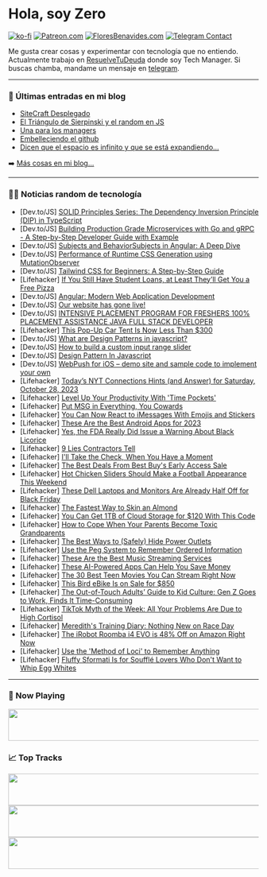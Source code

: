 # Hola, soy Zero

[![ko-fi](https://ko-fi.com/img/githubbutton_sm.svg)](https://ko-fi.com/J3J4N0LUK)
[![Patreon.com](https://img.shields.io/endpoint.svg?url=https%3A%2F%2Fshieldsio-patreon.vercel.app%2Fapi%3Fusername%3Dzerodragon%26type%3Dpatrons&style=for-the-badge)](https://patreon.com/zerodragon)
[![FloresBenavides.com](https://img.shields.io/website?down_message=oops&label=MiBlog&style=for-the-badge&up_message=online&url=https%3A%2F%2Ffloresbenavides.com)](https://floresbenavides.com)
[![Telegram Contact](https://img.shields.io/badge/escr%C3%ADbeme-ZeroDragon-%2326A5E4?style=for-the-badge&logo=telegram)](https://t.me/zerodragon)

Me gusta crear cosas y experimentar con tecnología que no entiendo.
Actualmente trabajo en [ResuelveTuDeuda](http://github.com/resuelve) donde soy Tech Manager.
Si buscas chamba, mandame un mensaje en [telegram](https://t.me/zerodragon).

---

### 📕 Últimas entradas en mi blog
<!-- BLOG-POST-LIST:START -->
- [SiteCraft Desplegado](https://floresbenavides.com/sitecraft-desplegado/)
- [El Triángulo de Sierpinski y el random en JS](https://floresbenavides.com/el-triangulo-de-sierpinski-y-el-random-en-js/)
- [Una para los managers](https://floresbenavides.com/una-para-los-managers/)
- [Embelleciendo el github](https://floresbenavides.com/embelleciendo-el-github/)
- [Dicen que el espacio es infinito y que se está expandiendo…](https://floresbenavides.com/dicen-que-el-espacio-es-infinito-y-que-se-esta-expandiendo/)
<!-- BLOG-POST-LIST:END -->

➡️ [Más cosas en mi blog...](https://floresbenavides.com)

---

### 👨‍💻 Noticias random de tecnología
<!-- TECH-POSTS:START -->
- [Dev.to/JS] [SOLID Principles Series: The Dependency Inversion Principle &lpar;DIP&rpar; in TypeScript](https://dev.to/ruben_alapont/solid-principles-series-the-dependency-inversion-principle-dip-in-typescript-3ojc)
- [Dev.to/JS] [Building Production Grade Microservices with Go and gRPC - A Step-by-Step Developer Guide with Example](https://dev.to/nikl/building-production-grade-microservices-with-go-and-grpc-a-step-by-step-developer-guide-with-example-2839)
- [Dev.to/JS] [Subjects and BehaviorSubjects in Angular: A Deep Dive](https://dev.to/mariazayed/subjects-and-behaviorsubjects-in-angular-a-deep-dive-4kf2)
- [Dev.to/JS] [Performance of Runtime CSS Generation using MutationObserver](https://dev.to/artxe2/performance-of-runtime-css-generation-using-mutationobserver-3ndi)
- [Dev.to/JS] [Tailwind CSS for Beginners: A Step-by-Step Guide](https://dev.to/akashakki/tailwind-css-for-beginners-a-step-by-step-guide-3gff)
- [Lifehacker] [If You Still Have Student Loans, at Least They’ll Get You a Free Pizza](https://lifehacker.com/if-you-still-have-student-loans-at-least-they-ll-get-y-1850968678)
- [Dev.to/JS] [Angular: Modern Web Application Development](https://dev.to/sparkouttech/angular-modern-web-application-development-125l)
- [Dev.to/JS] [Our website has gone live!](https://dev.to/opensourcee/our-website-has-gone-live-1a7)
- [Dev.to/JS] [INTENSIVE PLACEMENT PROGRAM FOR FRESHERS 100% PLACEMENT ASSISTANCE JAVA FULL STACK DEVELOPER](https://dev.to/datavalley_ai/intensive-placement-program-for-freshers100-placement-assistancejava-full-stack-developer-37jo)
- [Lifehacker] [This Pop-Up Car Tent Is Now Less Than $300](https://lifehacker.com/this-pop-up-car-tent-is-now-less-than-300-1850959395)
- [Dev.to/JS] [What are Design Patterns in javascript?](https://dev.to/zeeshanali0704/what-are-design-patterns-4m71)
- [Dev.to/JS] [How to build a custom input range slider](https://dev.to/anandson47/how-to-build-a-custom-input-range-slider-4d59)
- [Dev.to/JS] [Design Pattern In Javascript](https://dev.to/zeeshanali0704/design-pattern-in-javascript-4km)
- [Dev.to/JS] [WebPush for iOS – demo site and sample code to implement your own](https://dev.to/andreinwald/webpush-for-ios-demo-site-and-sample-code-to-implement-your-own-4hb4)
- [Lifehacker] [Today’s NYT Connections Hints &lpar;and Answer&rpar; for Saturday, October 28, 2023](https://lifehacker.com/nyt-connections-answer-today-october-28-2023-1850966520)
- [Lifehacker] [Level Up Your Productivity With &#39;Time Pockets&#39;](https://lifehacker.com/level-up-your-productivity-with-time-pockets-1850966690)
- [Lifehacker] [Put MSG in Everything, You Cowards](https://lifehacker.com/put-msg-in-everything-you-cowards-1831721707)
- [Lifehacker] [You Can Now React to iMessages With Emojis and Stickers](https://lifehacker.com/you-can-now-react-to-imessages-with-emojis-and-stickers-1850967753)
- [Lifehacker] [These Are the Best Android Apps for 2023](https://lifehacker.com/the-best-android-apps-1850964120)
- [Lifehacker] [Yes, the FDA Really Did Issue a Warning About Black Licorice](https://lifehacker.com/fda-black-licorice-warning-1839441801)
- [Lifehacker] [9 Lies Contractors Tell](https://lifehacker.com/9-lies-contractors-tell-1850967181)
- [Lifehacker] [I&#39;ll Take the Check, When You Have a Moment](https://lifehacker.com/lifehackers-best-food-hacks-ever-1850967435)
- [Lifehacker] [The Best Deals From Best Buy&#39;s Early Access Sale](https://lifehacker.com/best-buys-black-friday-calendar-1850942632)
- [Lifehacker] [Hot Chicken Sliders Should Make a Football Appearance This Weekend](https://lifehacker.com/2-45-hot-chicken-slider-recipe-1850967503)
- [Lifehacker] [These Dell Laptops and Monitors Are Already Half Off for Black Friday](https://lifehacker.com/these-dell-laptops-and-monitors-are-already-half-off-fo-1850967603)
- [Lifehacker] [The Fastest Way to Skin an Almond](https://lifehacker.com/how-to-blanch-and-skin-almonds-1849639820)
- [Lifehacker] [You Can Get 1TB of Cloud Storage for $120 With This Code](https://lifehacker.com/you-can-get-1tb-of-cloud-storage-for-120-with-this-cod-1850959122)
- [Lifehacker] [How to Cope When Your Parents Become Toxic Grandparents](https://lifehacker.com/how-to-cope-when-your-parents-become-toxic-grandparents-1850965637)
- [Lifehacker] [The Best Ways to &lpar;Safely&rpar; Hide Power Outlets](https://lifehacker.com/the-best-ways-to-safely-hide-power-outlets-1850966549)
- [Lifehacker] [Use the Peg System to Remember Ordered Information](https://lifehacker.com/use-the-peg-system-to-remember-ordered-information-1850966616)
- [Lifehacker] [These Are the Best Music Streaming Services](https://lifehacker.com/the-best-music-streaming-services-1850864544)
- [Lifehacker] [These AI-Powered Apps Can Help You Save Money](https://lifehacker.com/these-ai-powered-apps-can-help-you-save-money-1850957278)
- [Lifehacker] [The 30 Best Teen Movies You Can Stream Right Now](https://lifehacker.com/best-teen-movies-streaming-1850962642)
- [Lifehacker] [This Bird eBike Is on Sale for $850](https://lifehacker.com/this-bird-ebike-is-on-sale-for-850-1850958669)
- [Lifehacker] [The Out-of-Touch Adults’ Guide to Kid Culture: Gen Z Goes to Work, Finds It Time-Consuming](https://lifehacker.com/the-out-of-touch-adults-guide-to-kid-culture-gen-z-go-1850965502)
- [Lifehacker] [TikTok Myth of the Week: All Your Problems Are Due to High Cortisol](https://lifehacker.com/tiktok-myth-of-the-week-all-your-problems-are-due-to-h-1850963889)
- [Lifehacker] [Meredith&#39;s Training Diary: Nothing New on Race Day](https://lifehacker.com/nothing-new-on-race-day-1850962483)
- [Lifehacker] [The iRobot Roomba i4 EVO is 48% Off on Amazon Right Now](https://lifehacker.com/the-irobot-roomba-i4-evo-is-48-off-on-amazon-right-now-1850964399)
- [Lifehacker] [Use the &#39;Method of Loci&#39; to Remember Anything](https://lifehacker.com/loci-method-remember-anything-on-a-test-1850963999)
- [Lifehacker] [Fluffy Sformati Is for Soufflé Lovers Who Don&#39;t Want to Whip Egg Whites](https://lifehacker.com/easy-sformati-recipe-1850964364)<!-- TECH-POSTS:END -->

---

### 🎵 Now Playing
<a href="https://spotify-now-playing-dun.vercel.app/now-playing?open"><img src="https://spotify-now-playing-dun.vercel.app/now-playing" width="540" height="64"></a>

### 📈 Top Tracks
<a href="https://spotify-now-playing-dun.vercel.app/top-tracks?i=1&open"><img src="https://spotify-now-playing-dun.vercel.app/top-tracks?i=1" width="540" height="64"></a>
<a href="https://spotify-now-playing-dun.vercel.app/top-tracks?i=2&open"><img src="https://spotify-now-playing-dun.vercel.app/top-tracks?i=2" width="540" height="64"></a>
<a href="https://spotify-now-playing-dun.vercel.app/top-tracks?i=3&open"><img src="https://spotify-now-playing-dun.vercel.app/top-tracks?i=3" width="540" height="64"></a>
